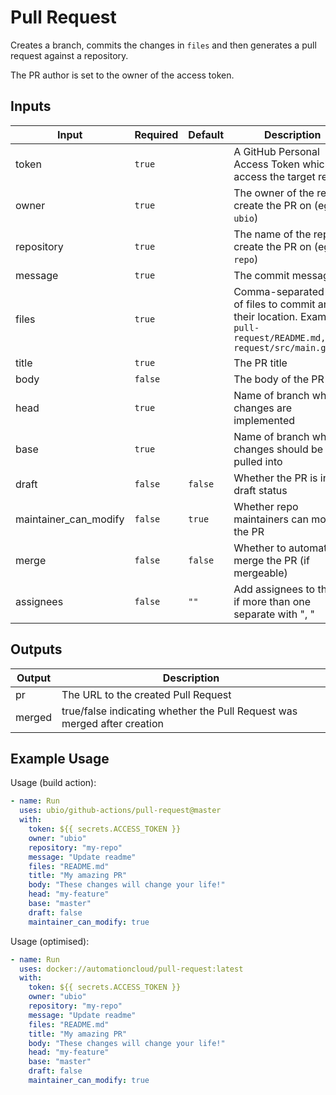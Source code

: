 # Pull Request

Creates a branch, commits the changes in `files` and then generates a pull request against a repository.

The PR author is set to the owner of the access token.

## Inputs

| Input                 | Required  | Default | Description
| --------------------- | --------- | ------- | -----------
| token                 | `true`    |         | A GitHub Personal Access Token which can access the target repo
| owner                 | `true`    |         | The owner of the repo to create the PR on (eg `ubio`)
| repository            | `true`    |         | The name of the repo to create the PR on (eg `my-repo`)
| message               | `true`    |         | The commit message
| files                 | `true`    |         | Comma-separated list of files to commit and their location. Example: `pull-request/README.md,pull-request/src/main.go`
| title                 | `true`    |         | The PR title
| body                  | `false`   |         | The body of the PR
| head                  | `true`    |         | Name of branch where changes are implemented
| base                  | `true`    |         | Name of branch where changes should be pulled into
| draft                 | `false`   | `false` | Whether the PR is in draft status
| maintainer_can_modify | `false`   | `true`  | Whether repo maintainers can modify the PR
| merge                 | `false`   | `false` | Whether to automatically merge the PR (if mergeable)
| assignees             | `false`   | `""`    | Add assignees to the PR, if more than one separate with ", "

## Outputs

| Output  | Description
| ------- | -----------
| pr      | The URL to the created Pull Request
| merged  | true/false indicating whether the Pull Request was merged after creation

## Example Usage

Usage (build action):

```yaml
- name: Run
  uses: ubio/github-actions/pull-request@master
  with:
    token: ${{ secrets.ACCESS_TOKEN }}
    owner: "ubio"
    repository: "my-repo"
    message: "Update readme"
    files: "README.md"
    title: "My amazing PR"
    body: "These changes will change your life!"
    head: "my-feature"
    base: "master"
    draft: false
    maintainer_can_modify: true
```

Usage (optimised):

```yaml
- name: Run
  uses: docker://automationcloud/pull-request:latest
  with:
    token: ${{ secrets.ACCESS_TOKEN }}
    owner: "ubio"
    repository: "my-repo"
    message: "Update readme"
    files: "README.md"
    title: "My amazing PR"
    body: "These changes will change your life!"
    head: "my-feature"
    base: "master"
    draft: false
    maintainer_can_modify: true
```
